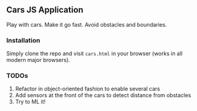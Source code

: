## Cars JS Application

Play with cars. Make it go fast. Avoid obstacles and boundaries.

### Installation

Simply clone the repo and visit `cars.html` in your browser (works in all modern
major browsers).

### TODOs

1. Refactor in object-oriented fashion to enable several cars
2. Add sensors at the front of the cars to detect distance from obstacles
3. Try to ML it!
